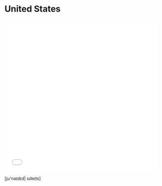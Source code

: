 # United States

<iframe src="//player.bilibili.com/player.html?bvid=BV11a4y1X1C&page=1&high_quality=1&danmaku=0&autoplay=0" allowfullscreen="true" width="100%" height="500" scrolling="no" frameborder="0" sandbox="allow-top-navigation allow-same-origin allow-forms allow-scripts"></iframe>

\[ju'naɪdɪd| sdeɪts\]

